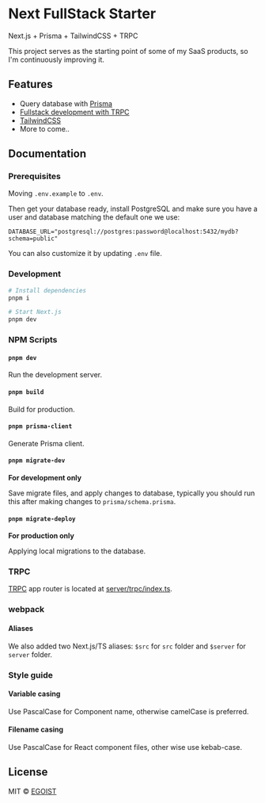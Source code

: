 # Next FullStack Starter

Next.js + Prisma + TailwindCSS + TRPC

This project serves as the starting point of some of my SaaS products, so I'm continuously improving it.

## Features

- Query database with [Prisma](https://prisma.io)
- [Fullstack development with TRPC](https://trpc.io/)
- [TailwindCSS](https://tailwindcss.com)
- More to come..

## Documentation

### Prerequisites

Moving `.env.example` to `.env`.

Then get your database ready, install PostgreSQL and make sure you have a user and database matching the default one we use:

```
DATABASE_URL="postgresql://postgres:password@localhost:5432/mydb?schema=public"
```

You can also customize it by updating `.env` file.

### Development

```bash
# Install dependencies
pnpm i

# Start Next.js
pnpm dev
```

### NPM Scripts

#### `pnpm dev`

Run the development server.

#### `pnpm build`

Build for production.

#### `pnpm prisma-client`

Generate Prisma client.

#### `pnpm migrate-dev`

**For development only**

Save migrate files, and apply changes to database, typically you should run this after making changes to `prisma/schema.prisma`.

#### `pnpm migrate-deploy`

**For production only**

Applying local migrations to the database.

### TRPC

[TRPC](https://trpc.io) app router is located at [server/trpc/index.ts](./server/trpc/index.ts).

### webpack

#### Aliases

We also added two Next.js/TS aliases: `$src` for `src` folder and `$server` for `server` folder.

### Style guide

#### Variable casing

Use PascalCase for Component name, otherwise camelCase is preferred.

#### Filename casing

Use PascalCase for React component files, other wise use kebab-case.

## License

MIT &copy; [EGOIST](https://github.com/sponsors/egoist)
